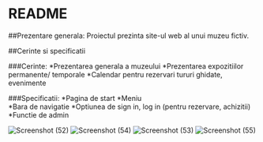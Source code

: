 # README



##Prezentare generala:
	Proiectul prezinta site-ul web al unui muzeu fictiv. 

##Cerinte si specificatii

###Cerinte: 
*Prezentarea generala a muzeului
*Prezentarea expozitiilor permanente/ temporale
*Calendar pentru rezervari tururi ghidate, evenimente

###Specificatii: 
*Pagina de start
*Meniu	
*Bara de navigatie
*Optiunea de sign in, log in (pentru rezervare, achizitii)
*Functie de admin

![Screenshot (52)](https://github.com/bolbotinaflavia/Proiect-PW/assets/45201779/58ac7b76-1cff-4add-971a-3feb57c2a0b1)
![Screenshot (54)](https://github.com/bolbotinaflavia/Proiect-PW/assets/45201779/aa6287c6-da46-4d94-8bd9-cf30614e7dfb)
![Screenshot (53)](https://github.com/bolbotinaflavia/Proiect-PW/assets/45201779/ff110a21-f92e-43d8-a994-69e2855dcb95)
![Screenshot (55)](https://github.com/bolbotinaflavia/Proiect-PW/assets/45201779/f40ffbb2-2ef6-4adc-8903-10ad9a47a9b8)
